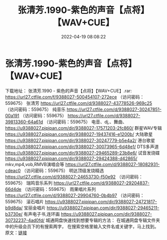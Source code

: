 ﻿---
title: 张清芳.1990-紫色的声音【点将】【WAV+CUE】
date: 2022-04-19 08:08:22
categories: WAV车载音乐、镜像
tags: 国语流行
---
# 张清芳.1990-紫色的声音【点将】【WAV+CUE】

下载地址：
张清芳.1990 - 紫色的声音【点将】【WAV+CUE】.rar: https://url27.ctfile.com/f/9388027-500454107-272ece
（访问密码：559675）
张清芳
https://url27.ctfile.com/d/9388027-43778526-969c25
（访问密码：559675）
纯音乐
https://url27.ctfile.com/d/9388027-30247851-00a191
（访问密码：559675）
https://url27.ctfile.com/d/9388027-39813360-64a61d
（访问密码：559675）
电音、dj,、舞曲、
https://u9388027.pipipan.com/dir/9388027-17571203-2fc860/
群星WAV专辑
https://u9388027.pipipan.com/dir/9388027-19437416-e1200b/
大陆歌星
https://u9388027.pipipan.com/dir/9388027-30247779-b5e4a2/
港台歌星
https://u9388027.pipipan.com/dir/9388027-30073965-6d48e1/
DTS多声道
https://u9388027.pipipan.com/dir/9388027-29465289-23b8e6/
试音发烧碟
https://u9388027.pipipan.com/dir/9388027-29424388-d42865/
mkv,mp4,vob,RMVB演唱会等
https://url27.ctfile.com/d/9388027-18082931-cdeac0
（访问密码：559675）
明达顶级发烧精选
https://url27.ctfile.com/d/9388027-24653730-f50e92
（访问密码：559675）
瑞鸣音乐系列
https://url27.ctfile.com/d/9388027-29204837-66d4de
（访问密码：559675）
雨果唱片系列
https://url27.ctfile.com/d/9388027-29904760-0b4b97
（访问密码：559675）
滚石唱片
https://u9388027.pipipan.com/dir/9388027-24721817-b9d8da/
宝丽金唱片
https://u9388027.pipipan.com/dir/9388027-29465211-b3730e/
有声电子书,连环画
https://u9388027.pipipan.com/dir/9388027-30732237-4ad0fd/
城通网盘快速找到想要专辑的方法：
在城通网盘专辑文件夹中的升级会员下的有搜索两字，
在搜索空格里输入文件名或关键字，马上找到。
原文：[链接](https://blog.sina.com.cn/s/blog_1647c7e7601030wqc.html)